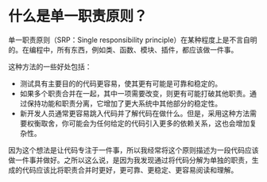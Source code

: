 # 什么是单一职责原则？

单一职责原则（SRP：Single responsibility principle）在某种程度上是不言自明的。在编程中，所有东西，例如类、函数、模块、插件，都应该做一件事。

这种方法的一些好处包括：

- 测试具有主要目的的代码更容易，使其更有可能是可靠和稳定的。
- 如果多个职责合并在一起，其中一项需要改变，则更有可能打破其他职责。通过保持功能和职责分离，它增加了更大系统中其他部分的稳定性。
- 新开发人员通常更容易跳入代码并了解代码在做什么。但是，采用这种方法需要权衡取舍，你可能会为任何给定的代码引入更多的依赖关系，这也会增加复杂性。

因为这个想法是让代码专注于一件事，所以我经常将这个原则描述为一段代码应该做一件事并做好。之所以这么说，是因为我发现通过将代码分解为单独的职责，生成的代码应该比将职责合并时更好，更可靠、更稳定、更容易阅读和理解。
